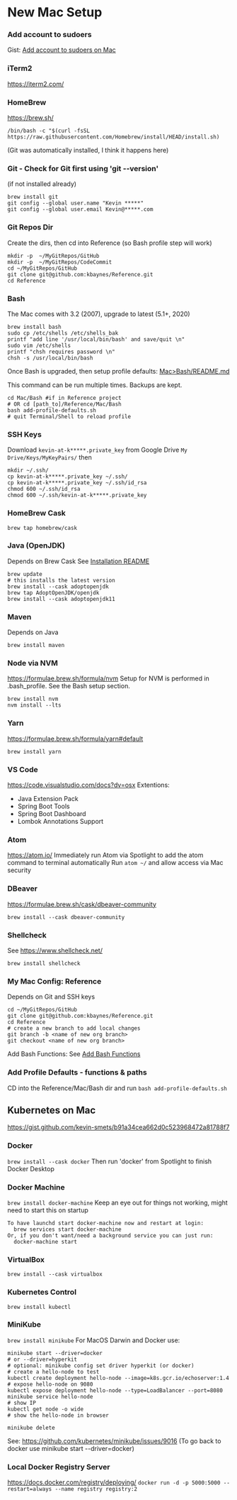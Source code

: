 # New Mac Setup

### Add account to sudoers
Gist: [Add account to sudoers on Mac](https://gist.github.com/kbaynes/912b27ce355ad3bed2d9f69daccb155f)

### iTerm2
https://iterm2.com/

### HomeBrew
https://brew.sh/
```
/bin/bash -c "$(curl -fsSL https://raw.githubusercontent.com/Homebrew/install/HEAD/install.sh)
```
(Git was automatically installed, I think it happens here)

### Git - Check for Git first using 'git --version'
(if not installed already)
```
brew install git
git config --global user.name "Kevin *****"
git config --global user.email Kevin@*****.com
```

### Git Repos Dir
Create the dirs, then cd into Reference (so Bash profile step will work)
```
mkdir -p  ~/MyGitRepos/GitHub
mkdir -p  ~/MyGitRepos/CodeCommit
cd ~/MyGitRepos/GitHub
git clone git@github.com:kbaynes/Reference.git
cd Reference
```

### Bash
The Mac comes with 3.2 (2007), upgrade to latest (5.1+, 2020)
```
brew install bash
sudo cp /etc/shells /etc/shells_bak
printf "add line '/usr/local/bin/bash' and save/quit \n"
sudo vim /etc/shells
printf "chsh requires password \n"
chsh -s /usr/local/bin/bash
```

Once Bash is upgraded, then setup profile defaults: [Mac>Bash/README.md](Bash/README.md)

This command can be run multiple times. Backups are kept.
```
cd Mac/Bash #if in Reference project
# OR cd [path_to]/Reference/Mac/Bash
bash add-profile-defaults.sh
# quit Terminal/Shell to reload profile
```

### SSH Keys 
Download `kevin-at-k*****.private_key` from Google Drive `My Drive/Keys/MyKeyPairs/` then

```
mkdir ~/.ssh/
cp kevin-at-k*****.private_key ~/.ssh/
cp kevin-at-k*****.private_key ~/.ssh/id_rsa
chmod 600 ~/.ssh/id_rsa
chmod 600 ~/.ssh/kevin-at-k*****.private_key
```

### HomeBrew Cask
`brew tap homebrew/cask`

### Java (OpenJDK)
Depends on Brew Cask
See [Installation README](https://github.com/AdoptOpenJDK/homebrew-openjdk)
```
brew update
# this installs the latest version
brew install --cask adoptopenjdk
brew tap AdoptOpenJDK/openjdk
brew install --cask adoptopenjdk11
```

### Maven
Depends on Java
```
brew install maven
```

### Node via NVM
https://formulae.brew.sh/formula/nvm
Setup for NVM is performed in .bash_profile. See the Bash setup section.
```
brew install nvm
nvm install --lts
```

### Yarn
https://formulae.brew.sh/formula/yarn#default
```
brew install yarn
```

### VS Code
https://code.visualstudio.com/docs?dv=osx
Extentions: 
- Java Extension Pack
- Spring Boot Tools
- Spring Boot Dashboard
- Lombok Annotations Support

### Atom
https://atom.io/
Immediately run Atom via Spotlight to add the atom command to terminal automatically
Run `atom ~/` and allow access via Mac security

### DBeaver
https://formulae.brew.sh/cask/dbeaver-community
```
brew install --cask dbeaver-community
```

### Shellcheck
See https://www.shellcheck.net/
```
brew install shellcheck
```

### My Mac Config: Reference
Depends on Git and SSH keys
```
cd ~/MyGitRepos/GitHub
git clone git@github.com:kbaynes/Reference.git
cd Reference
# create a new branch to add local changes
git branch -b <name of new org branch>
git checkout <name of new org branch>
```
Add Bash Functions: See [Add Bash Functions](./Bash/README.md)

### Add Profile Defaults - functions & paths
CD into the Reference/Mac/Bash dir and run `bash add-profile-defaults.sh`

## Kubernetes on Mac
https://gist.github.com/kevin-smets/b91a34cea662d0c523968472a81788f7

### Docker
`brew install --cask docker`
Then run 'docker' from Spotlight to finish Docker Desktop

### Docker Machine
`brew install docker-machine`
Keep an eye out for things not working, might need to start this on startup
```
To have launchd start docker-machine now and restart at login:
  brew services start docker-machine
Or, if you don't want/need a background service you can just run:
  docker-machine start
```

### VirtualBox
`brew install --cask virtualbox`

### Kubernetes Control
`brew install kubectl`

### MiniKube
`brew install minikube`
For MacOS Darwin and Docker use:
```
minikube start --driver=docker
# or --driver=hyperkit
# optional: minikube config set driver hyperkit (or docker)
# create a hello-node to test
kubectl create deployment hello-node --image=k8s.gcr.io/echoserver:1.4
# expose hello-node on 9080
kubectl expose deployment hello-node --type=LoadBalancer --port=8080
minikube service hello-node
# show IP
kubectl get node -o wide
# show the hello-node in browser

minikube delete
```
See: https://github.com/kubernetes/minikube/issues/9016
(To go back to docker use minikube start --driver=docker)

### Local Docker Registry Server
https://docs.docker.com/registry/deploying/
`docker run -d -p 5000:5000 --restart=always --name registry registry:2`
